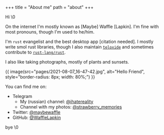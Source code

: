 +++
title = "About me"
path = "about"
+++

Hi \0

On the internet I'm mostly known as \[Maybe\] Waffle \[Lapkin\]. 
I'm fine with most pronouns, though I'm used to he/him. 

I'm `rust` evangelist and the best desktop app \[citation needed\]. 
I mostly write smol rust libraries, though I also maintain [`teloxide`] and sometimes contribute to [`rust-lang/rust`].

[`rust-lang/rust`]: https://github.com/rust-lang/rust
[`teloxide`]: https://github.com/teloxide

I also like taking photographs, mostly of plants and sunsets.

{{ image(src="pages/2021-08-07_16-47-42.jpg", alt="Hello Friend", style="border-radius: 8px; width: 80%;") }}

You can find me on:

- Telegram
  - My (russian) channel: [@ihatereality]
  - Channel with my photos: [@strawberry_memories]
- Twitter: [@maybewaffle]
- GitHub: [@WaffleLapkin]

[@ihatereality]: https://t.me/ihatereality
[@strawberry_memories]: https://t.me/strawberry_memories
[@maybewaffle]: https://twitter.com/maybewaffle
[@WaffleLapkin]: https://github.com/WaffleLapkin

bye \0
